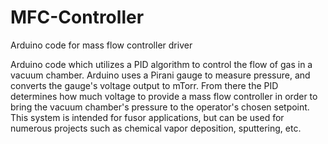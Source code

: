 # MFC-Controller
Arduino code for mass flow controller driver

Arduino code which utilizes a PID algorithm to control the flow of gas in a vacuum chamber. Arduino uses a Pirani gauge to measure pressure, and converts the gauge's 
voltage output to mTorr. From there the PID determines how much voltage to provide a mass flow controller in order to bring the vacuum chamber's pressure to the 
operator's chosen setpoint. This system is intended for fusor applications, but can be used for numerous projects such as chemical vapor deposition, sputtering, etc.  
